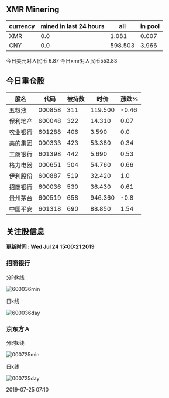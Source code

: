## XMR Minering

|currency|mined in last 24 hours|all|in pool|
|---|---|---|---|
|XMR|0.0|1.081|0.007|
|CNY|0.0|598.503|3.966|

今日美元对人民币 6.87	今日xmr对人民币553.83


## 今日重仓股 

|股名|代码|被持数|时价|涨跌%|
|---|---|---|---|---|
|五粮液|000858|311|119.500|-0.46|
|保利地产|600048|322|14.310|0.07|
|农业银行|601288|406|3.590|0.0|
|美的集团|000333|423|53.380|0.34|
|工商银行|601398|442|5.690|0.53|
|格力电器|000651|504|54.760|0.66|
|伊利股份|600887|519|32.420|1.0|
|招商银行|600036|530|36.430|0.61|
|贵州茅台|600519|658|946.360|-0.8|
|中国平安|601318|690|88.850|1.54|

## 关注股信息
**更新时间 : Wed Jul 24 15:00:21 2019**
### 招商银行 
分时k线

![600036min](http://image.sinajs.cn/newchart/min/n/sh600036.gif)

日k线

![600036day](http://image.sinajs.cn/newchart/daily/n/sh600036.gif)

### 京东方Ａ 
分时k线

![000725min](http://image.sinajs.cn/newchart/min/n/sz000725.gif)

日k线

![000725day](http://image.sinajs.cn/newchart/daily/n/sz000725.gif)

2019-07-25 07:10
